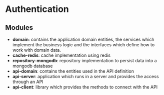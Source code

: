 # Authentication
## Modules
- **domain**: contains the application domain entities, the services which implement the business logic and the interfaces which define how to work with domain data.
- **cache-redis**: cache implementation using redis
- **repository-mongodb**: repository implementation to persist data into a mongodb database
- **api-domain**: contains the entities used in the API definition
- **api-server**: application which runs in a server and provides the access through an API
- **api-client**: library which provides the methods to connect with the API

